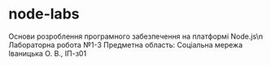 # node-labs
Основи розроблення програмного забезпечення на платформі Node.js\n
Лабораторна робота №1-3
Предметна область: Соціальна мережа
Іваницька О. В., ІП-з01
